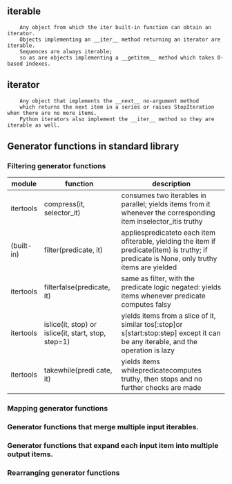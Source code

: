 ## iterable

```
    Any object from which the iter built-in function can obtain an iterator.
    Objects implementing an __iter__ method returning an iterator are iterable.
    Sequences are always iterable;
    so as are objects implementing a __getitem__ method which takes 0-based indexes.
```

## iterator

```
    Any object that implements the __next__ no-argument method
    which returns the next item in a series or raises StopIteration when there are no more items.
    Python iterators also implement the __iter__ method so they are iterable as well.
```

## Generator functions in standard library

### Filtering generator functions

|module|function|description|
|---|---|---|
|itertools|compress(it, selector_it)|consumes two iterables in parallel; yields items from it whenever the corresponding item inselector_itis truthy|
|(built-in)|filter(predicate, it)|appliespredicateto each item ofiterable, yielding the item if predicate(item) is truthy; if predicate is None, only truthy items are yielded|
|itertools|filterfalse(predicate, it)|same as filter, with the predicate logic negated: yields items whenever predicate computes falsy|
|itertools|islice(it, stop) or islice(it, start, stop, step=1)|yields items from a slice of it, similar tos[:stop]or s[start:stop:step] except it can be any iterable, and the operation is lazy|
|itertools|takewhile(predi cate, it)|yields items whilepredicatecomputes truthy, then stops and no further checks are made|

### Mapping generator functions

### Generator functions that merge multiple input iterables.

### Generator functions that expand each input item into multiple output items.

### Rearranging generator functions
